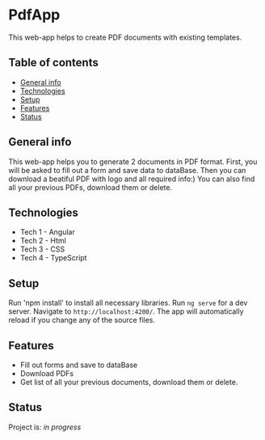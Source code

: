 # PdfApp

This web-app helps to create PDF documents with existing templates.

## Table of contents
* [General info](#general-info)
* [Technologies](#technologies)
* [Setup](#setup)
* [Features](#features)
* [Status](#status)

## General info
This web-app helps you to generate 2 documents in PDF format. First, you will be asked to fill out a form and save data to dataBase.
Then you can download a beatiful PDF with logo and all required info:) You can also find all your previous PDFs, download them or delete.

## Technologies
* Tech 1 - Angular
* Tech 2 - Html
* Tech 3 - CSS
* Tech 4 - TypeScript

## Setup
Run 'npm install' to install all necessary libraries. Run `ng serve` for a dev server. Navigate to `http://localhost:4200/`. The app will automatically reload if you change any of the source files.

## Features
* Fill out forms and save to dataBase
* Download PDFs
* Get list of all your previous documents, download them or delete.

## Status
Project is: _in progress_
